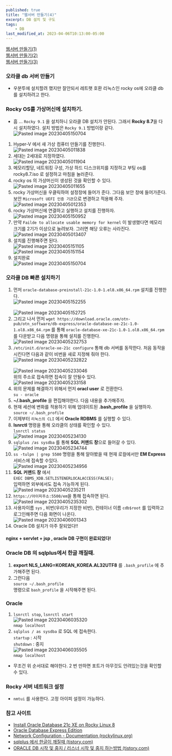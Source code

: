 ```yaml
---
published: true
title: "웹서버 만들기(4)"
excerpt: DB 설치 및 구도
tags:
    - DB
last_modified_at: 2023-04-06T10:13:00-05:00
---
```

[웹서버 만들기(1)](https://mingyu2.github.io/%EC%9B%B9%EC%84%9C%EB%B2%84%EA%B0%9C%EB%B0%9C1/)<br>
[웹서버 만들기(2)](https://mingyu2.github.io/%EC%9B%B9%EC%84%9C%EB%B2%84%EA%B0%9C%EB%B0%9C2/)<br>
[웹서버 만들기(3)](https://mingyu2.github.io/%EC%9B%B9%EC%84%9C%EB%B2%84%EA%B0%9C%EB%B0%9C3/)

### 오라클 db 서버 만들기
- 우분투에 설치할려 했지만 잘안되서 레트햇 호환 리눅스인 rocky os에 오라클 db를 설치하려고 한다.

### Rocky OS를 가상머신에 설치하기.
- 흠 ... `Rocky 9.1` 을 설치하니 오라클 DB 설치가 안된다.  그래서 **Rocky 8.7**을 다시 설치하였다. 설치 방법은 `Rocky 9.1` 방법이랑 같다.<br>![Pasted image 20230405150704](https://user-images.githubusercontent.com/31990118/230143080-62432050-0c3a-44b4-aab8-5f6e94557910.png)

1. Hyper-V 에서 새 가상 컴퓨터 만들기를 진행한다.<br>![Pasted image 20230405011838](https://user-images.githubusercontent.com/31990118/230143421-43da0921-f3a3-43fa-9781-8c26cbb5b58c.png)
2. 세대는 2세대로 지정하였다.<br>![Pasted image 20230405011904](https://user-images.githubusercontent.com/31990118/230143523-63e397a0-dbff-407f-a620-95835287a0bd.png)
3. 메모리할당, 네트워킹 구성, 가상 하드 디스크위치를 지정하고 부팅 os를 rocky8.7.iso 로 설정하고 마침을 눌러준다.
4. rocky os 의 가상머신이 생성된 것을 확인할 수 있다.<br>![Pasted image 20230405011655](https://user-images.githubusercontent.com/31990118/230143587-a9d7a935-6dc1-477a-a755-6585304af7b5.png)
5. rocky 가상머신을 우클릭하여 설정창에 들어가 준다. 그다음 보안 창에 들어가준다. 보안  `Microsoft UEFI 인증 기관`으로 변경하고 적용해 주자.<br>![Pasted image 20230405012353](https://user-images.githubusercontent.com/31990118/230143703-cad23733-cb63-43ac-8bb0-5cd334292014.png)
6. rocky 가상머신에 연결하고 실행하고 설치를 진행하자.<br>![Pasted image 20230405150952](https://user-images.githubusercontent.com/31990118/230143808-0ce9759d-05be-46c6-85b6-81ac6a81e0c6.png)
7. 만약 `Failde to allocate usable memory for kernel` 이 발생했다면 메모리 크기를 2기가 이상으로 늘려보자. 그러면 해당 오류는 사라진다.<br>![Pasted image 20230405013407](https://user-images.githubusercontent.com/31990118/230143866-02f1f570-83eb-4e60-80d6-3e35614f87dd.png)
8. 설치를 진행해주면 된다.<br>![Pasted image 20230405151105](https://user-images.githubusercontent.com/31990118/230143933-58c1ca7a-59eb-4bd1-b752-ee1a7e23c12a.png)<br>![Pasted image 20230405151154](https://user-images.githubusercontent.com/31990118/230143988-8fe602ca-9a5b-473d-a978-061b8a6795e4.png)
9. 설치완료<br>![Pasted image 20230405150704](https://user-images.githubusercontent.com/31990118/230144158-51586520-486e-4934-95ff-153443aca8c4.png)

### 오라클 DB 빠른 설치하기
1. 먼저 `oracle-database-preinstall-21c-1.0-1.el8.x86_64.rpm` 설치를 진행한다.<br><script src="https://gist.github.com/MinGyu2/deb4fdd6303928ae41d118e1a525076f.js"></script>![Pasted image 20230405152255](https://user-images.githubusercontent.com/31990118/230144242-d9f9384b-8220-42d3-8d4c-274fec310977.png)<br><br>![Pasted image 20230405152725](https://user-images.githubusercontent.com/31990118/230144284-b5e25167-b665-4cdb-b731-deed73cf01d4.png)
2. 그리고 나서 먼저 `wget https://download.oracle.com/otn-pub/otn_software/db-express/oracle-database-xe-21c-1.0-1.ol8.x86_64.rpm`  를 통해 `oracle-database-xe-21c-1.0-1.ol8.x86_64.rpm` 를 다운받고 다음 명령을 통해 설치를 진행한다.<br><script src="https://gist.github.com/MinGyu2/f3dd9b8f726fecf0f64ac9d7b89bf2d0.js"></script>![Pasted image 20230405232753](https://user-images.githubusercontent.com/31990118/230144803-6525dd61-5294-4014-8629-a48f4a645ada.png)
3. `/etc/init.d/oracle-xe-21c configure` 통해 db 서버를 동작한다. 처음 동작을 시킨다면 다음과 같이 비번을 새로 지정해 줘야 한다. <br>![Pasted image 20230405232822](https://user-images.githubusercontent.com/31990118/230145159-306c415e-0f8c-412d-a3d5-a716a6345928.png)<br><br>![Pasted image 20230405233046](https://user-images.githubusercontent.com/31990118/230145206-193ab464-4ce4-4697-88f4-baf45fa1062a.png)<br>위의 주소로 접속하면 접속이 잘 안될수 있다. <br>![Pasted image 20230405233158](https://user-images.githubusercontent.com/31990118/230145293-5710b599-2ba4-42a7-9522-24480d0cf2a0.png)
4. 위의 문제를 해결하기 위해서 먼저 **oracl user** 로 전환한다.<br>`su - oracle`
5. **~/.bash_profile** 을 편집해야한다. 다음 내용을 추가해주자.<br><script src="https://gist.github.com/MinGyu2/3df339b075e7106f8c3be6508da83421.js"></script>
6. 현재 세션에 변화를 적용하기 위해 업데이트된 **.bash_profile** 을 실행하자.<br>`source ~/.bash_profile`
7. 이제부터 `리눅스의 CLI` 에서 **Oracle RDBMS** 를 실행할 수 있다.
8. **lsnrctl** 명령을 통해 오라클의 상태를 확인할 수 있다.<br>`lsnrctl status`<br>![Pasted image 20230405234130](https://user-images.githubusercontent.com/31990118/230145612-6a6ea856-f44f-47fe-8c49-e903a41b5309.png)
9. `sqlplus /as sysdba` 를 통해 **SQL 커맨드 창**으로 들어갈 수 있다.<br>![Pasted image 20230405234744](https://user-images.githubusercontent.com/31990118/230145691-87775cdd-f998-4023-8749-5ba0c05f8121.png)
10. `ss -tulpn | grep 5500`  명령을 통해 알아봤을 때 현재 로컬에서만 **EM Express** 서비스에 접속할 수있다.<br>![Pasted image 20230405234956](https://user-images.githubusercontent.com/31990118/230145753-d0009039-0f85-4f00-b8cb-0003ec12659d.png)
11. **SQL 커맨드 창** 에서 <br>`EXEC DBMS_XDB.SETLISTENERLOCALACCESS(FALSE);`<br> 입력하면 외부에서도 접속 가능하게 된다.<br><script src="https://gist.github.com/MinGyu2/a33780e933966e16eeb7275dbf115209.js"></script>![Pasted image 20230405235211](https://user-images.githubusercontent.com/31990118/230145891-bcd02f3d-6797-4ac9-b8ea-ab935192094f.png)
12. `https://아이피주소:5500/em`을 통해 접속하면 된다.<br>![Pasted image 20230405235302](https://user-images.githubusercontent.com/31990118/230146140-abaea83b-5c5a-4ae2-9adb-de7ad206a40f.png)
13. 사용자이름 `sys` , 비번(우리가 지정한 비번), 컨테이너 이름 `cdb$root` 를 입력하고 로그인해주면 다음 화면이 나온다.<br>![Pasted image 20230406001343](https://user-images.githubusercontent.com/31990118/230146191-30b05ff1-533b-4095-ba22-9a8cfa1e1534.png)
14. Oracle DB 설치가 아주 잘되었다!!

#### nginx + servlet + jsp , oracle DB 구현이 완료되었다!

### Oracle DB 의 sqlplus에서 한글 깨질때.
1. **export NLS_LANG=KOREAN_KOREA.AL32UTF8** 를 `.bash_profile` 에 추가해주면 된다.
2. 그런다음 <br>`source ~/.bash_profile`<br>명령으로 `bash_profile` 을 시작해주면 된다.

### Oracle 
1. `lsnrctl stop`,  `lsnrctl start`<br>![Pasted image 20230406035320](https://user-images.githubusercontent.com/31990118/230284160-75c7ed50-89c9-4a7b-a1aa-84fdfbeff56e.png)
<br>`nmap localhost`
2. `sqlplus / as sysdba` 로 SQL 에 접속한다. <br>`startup` : 시작<br>`shutdown` : 중지<br>![Pasted image 20230406035505](https://user-images.githubusercontent.com/31990118/230284196-83b122e4-3f46-41ad-8f31-655d2c3797c5.png)
<br>`nmap localhost`

- 무조건 위 순서대로 해야한다. 2 번 만하면 포트가 아무것도 안려있는것을 확인할 수 있다.

### Rocky 서버 네트워크 설정
- `nmtui` 를 사용한다. 고정 아이피 설정이 가능하다.

### 참고 사이트
- [Install Oracle Database 21c XE on Rocky Linux 8](https://www.centlinux.com/2022/06/install-oracle-database-21c-xe-on-rocky-linux.html)
- [Oracle Database Express Edition](https://www.oracle.com/kr/database/technologies/appdev/xe/quickstart.html)
- [Network Configuration - Documentation (rockylinux.org)](https://docs.rockylinux.org/guides/network/basic_network_configuration/)
- [sqlplus 에서 한글이 깨질때 (tistory.com)](https://taisou.tistory.com/622)
- [ORACLE DB 시작 및 중지 / 리스너 시작 및 중지 하는방법 (tistory.com)](https://mkil.tistory.com/336)